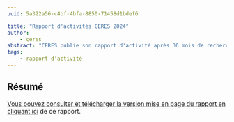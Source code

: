 ```yaml
---
uuid: 5a322a56-c4bf-4bfa-8850-71458d1bdef6

title: "Rapport d'activités CERES 2024"
author:
    - ceres
abstract: "CERES publie son rapport d'activité après 36 mois de recherches, de développement, d'ateliers et de formations."
tags:
    - rapport d'activité
---
```


## Résumé

<aside>

[Vous pouvez consulter et télécharger la version mise en page du rapport en cliquant ici](./Rapport-CERES-2024.pdf) de ce rapport.

</aside>
